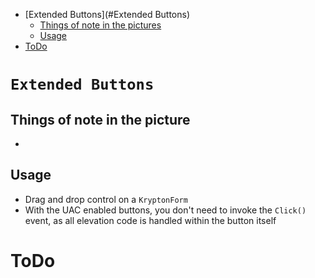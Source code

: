 ﻿<!-- Start Document Outline -->

* [Extended Buttons](#Extended Buttons)
	* [Things of note in the pictures](#things-of-note-in-the-pictures)
	* [Usage](#usage)
* [ToDo](#todo)

<!-- End Document Outline -->

# `Extended Buttons`


## Things of note in the picture
- 

## Usage
- Drag and drop control on a `KryptonForm`
- With the UAC enabled buttons, you don't need to invoke the `Click()` event, as all elevation code is handled within the button itself

# ToDo